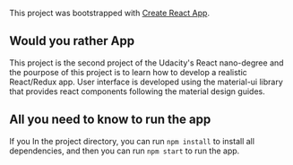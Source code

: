 This project was bootstrapped with [Create React App](https://github.com/facebook/create-react-app).

## Would you rather App

This project is the second project of the Udacity's React nano-degree and the pourpose of this project is to learn how to develop a realistic React/Redux app. User interface is developed using the material-ui library that provides react components following the material design guides.

## All you need to know to run the app

If you In the project directory, you can run `npm install` to install all dependencies, and then you can run `npm start` to run the app.
